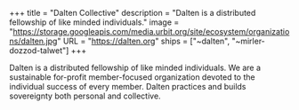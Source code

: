 +++
title = "Dalten Collective"
description = "Dalten is a distributed fellowship of like minded individuals."
image = "https://storage.googleapis.com/media.urbit.org/site/ecosystem/organizations/dalten.jpg"
URL = "https://dalten.org"
ships = ["~dalten", "~mirler-dozzod-talwet"]
+++

Dalten is a distributed fellowship of like minded individuals. We are a sustainable for-profit member-focused organization devoted to the individual success of every member. Dalten practices and builds sovereignty both personal and collective.